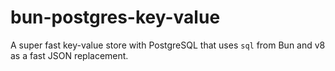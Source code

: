 # bun-postgres-key-value
A super fast key-value store with PostgreSQL that uses `sql` from Bun and v8 as a fast JSON replacement.
